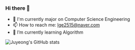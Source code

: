 ### Hi there 👋
- 🔭 I'm currently major on Computer Science Engineering
- 📫 How to reach me: lge2515@naver.com
- 🌱 I’m currently learning Algorithm
<!--[![Hits](https://hits.seeyoufarm.com/api/count/incr/badge.svg?url=https%3A%2F%2Fgithub.com%2FJuYeong-Lee&count_bg=%2379C83D&title_bg=%23555555&icon=&icon_color=%23E7E7E7&title=hits&edge_flat=false)](https://hits.seeyoufarm.com)-->

![Juyeong's GitHub stats](https://github-readme-stats.vercel.app/api?username=2Ju0&show_icons=true&theme=cobalt)
<!--[![Top Langs](https://github-readme-stats.vercel.app/api/top-langs/?username=2Ju0&layout=compact)](https://github.com/anuraghazra/github-readme-stats)-->

<!--
**JuYeong-Lee/JuYeong-Lee** is a ✨ _special_ ✨ repository because its `README.md` (this file) appears on your GitHub profile.
Here are some ideas to get you started:

- 🔭 I'm currently major on Computer Science Engineering
- 🌱 I’m currently learning ...
- 👯 I’m looking to collaborate on ...
- 🤔 I’m looking for help with ...
- 💬 Ask me about ...
- 📫 How to reach me: lge2515@naver.com
- 😄 Pronouns: ...!
- ⚡ Fun fact: ...
-->
